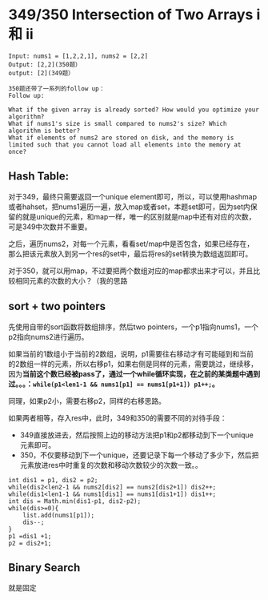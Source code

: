 # 349/350 Intersection of Two Arrays i 和 ii
```
Input: nums1 = [1,2,2,1], nums2 = [2,2]
Output: [2,2](350题）
output: [2](349题）
```

```
350题还带了一系列的follow up：
Follow up:

What if the given array is already sorted? How would you optimize your algorithm?
What if nums1's size is small compared to nums2's size? Which algorithm is better?
What if elements of nums2 are stored on disk, and the memory is limited such that you cannot load all elements into the memory at once?
```
## Hash Table:
对于349，最终只需要返回一个unique element即可，所以，可以使用hashmap或者hahset，把nums1遍历一遍，放入map或者set，本题set即可，因为set内保留的就是unique的元素，和map一样，唯一的区别就是map中还有对应的次数，可是349中次数并不重要。

之后，遍历nums2，对每一个元素，看看set/map中是否包含，如果已经存在，那么把该元素放入到另一个res的set中，最后将res的set转换为数组返回即可。

对于350，就可以用map，不过要把两个数组对应的map都求出来才可以，并且比较相同元素的次数的大小？（我的思路

## sort + two pointers
先使用自带的sort函数将数组排序，然后two pointers，一个p1指向nums1，一个p2指向nums2进行遍历。

如果当前的1数组小于当前的2数组，说明，p1需要往右移动才有可能碰到和当前的2数组一样的元素，所以右移p1，如果右侧是同样的元素，需要跳过，继续移，因为**当前这个数已经被pass了，通过一个while循环实现，在之前的某类题中遇到过。。。：```while(p1<len1-1 && nums1[p1] == nums1[p1+1]) p1++;```。**

同理，如果p2小，需要右移p2，同样的右移思路。

如果两者相等，存入res中，此时，349和350的需要不同的对待手段：
* 349直接放进去，然后按照上边的移动方法把p1和p2都移动到下一个unique元素即可。
* 350，不仅要移动到下一个unique，还要记录下每一个移动了多少下，然后把元素放进res中时重复的次数和移动次数较少的次数一致。。
```
int dis1 = p1, dis2 = p2;
while(dis2<len2-1 && nums2[dis2] == nums2[dis2+1]) dis2++;
while(dis1<len1-1 && nums1[dis1] == nums1[dis1+1]) dis1++;
int dis = Math.min(dis1-p1, dis2-p2);
while(dis>=0){
    list.add(nums1[p1]);
    dis--;
}
p1 =dis1 +1;
p2 = dis2+1;
```

## Binary Search
就是固定
